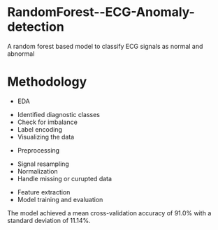# RandomForest--ECG-Anomaly-detection
A random forest based model to classify ECG signals as normal and abnormal

# Methodology
* EDA
- Identified diagnostic classes
- Check for imbalance
- Label encoding
- Visualizing the data

* Preprocessing
- Signal resampling
- Normalization
- Handle missing or curupted data

* Feature extraction
* Model training and evaluation

The model achieved a mean cross-validation accuracy of 91.0% with a standard deviation of 11.14%.


